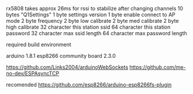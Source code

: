 rx5808 takes approx 26ms for rssi to stabilize after changing channels
10 bytes "Q1Settings"
1 byte settings version
1 byte enable connect to AP mode
2 byte frequency
2 byte low calibrate
2 byte med calibrate
2 byte high calibrate
32 character this station ssid
64 character this station password
32 character max ssid length
64 character max password length



required build environment

arduino 1.8.1
esp8266 community board  2.3.0

https://github.com/Links2004/arduinoWebSockets
https://github.com/me-no-dev/ESPAsyncTCP

recomended
https://github.com/esp8266/arduino-esp8266fs-plugin